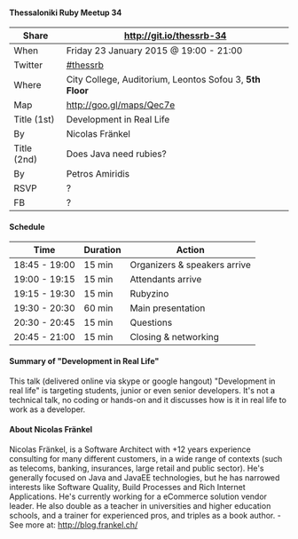 #### Thessaloniki Ruby Meetup 34

Share       | http://git.io/thessrb-34
----------- | ------------------------
When        | Friday 23 January 2015 @ 19:00 - 21:00
Twitter     | [#thessrb](https://twitter.com/search?src=typd&q=%23thessrb)
Where       | City College, Auditorium, Leontos Sofou 3, **5th Floor**
Map         | http://goo.gl/maps/Qec7e
Title (1st) | Development in Real Life
By          | Nicolas Fränkel
Title (2nd) | Does Java need rubies?
By          | Petros Amiridis
RSVP        | ?
FB          | ?

#### Schedule

Time          | Duration | Action
------------- | -------- | -----------------------------
18:45 - 19:00 | 15 min   | Organizers & speakers arrive
19:00 - 19:15 | 15 min   | Attendants arrive
19:15 - 19:30 | 15 min   | Rubyzino
19:30 - 20:30 | 60 min   | Main presentation
20:30 - 20:45 | 15 min   | Questions
20:45 - 21:00 | 15 min   | Closing & networking

#### Summary of "Development in Real Life"

This talk (delivered online via skype or google hangout) "Development in real life" is targeting students, junior or even senior developers. It's not a technical talk, no coding or hands-on and it discusses how is it in real life to work as a developer.

#### About Nicolas Fränkel

Nicolas Fränkel, is a Software Architect with +12 years experience consulting for many different customers, in a wide range of contexts (such as telecoms, banking, insurances, large retail and public sector). He's generally focused on Java and JavaEE technologies, but he has narrowed interests like Software Quality, Build Processes and Rich Internet Applications. He's currently working for a eCommerce solution vendor leader. He also double as a teacher in universities and higher education schools, and a trainer for experienced pros, and triples as a book author. - See more at: http://blog.frankel.ch/
